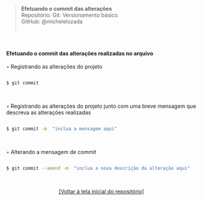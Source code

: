 > **Efetuando o commit das alterações**  
> Repositório: Git: Versionamento básico  
> GitHub: @michelelozada  
&nbsp;
     
&nbsp;  
#### Efetuando o commit das alterações realizadas no arquivo  

◦ Registrando as alterações do projeto
```sh

$ git commit 
```

&nbsp; 

◦ Registrando as alterações do projeto junto com uma breve mensagem que descreva as alterações realizadas  
```sh

$ git commit -m  "inclua a mensagem aqui"
```

&nbsp; 

◦ Alterando a mensagem de commit  
```sh

$ git commit --amend -m  "inclua a nova descrição da alteração aqui"
```

&nbsp;

<div align="center">
<a href="https://github.com/michelelozada/Git-Versionamento-Basico">[Voltar à tela inicial do repositório]</a>
</div>
